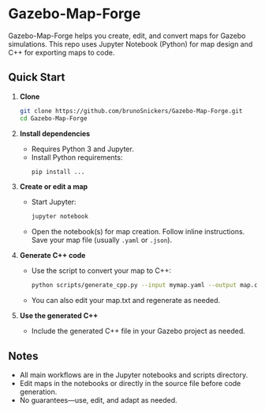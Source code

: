 # Gazebo-Map-Forge

Gazebo-Map-Forge helps you create, edit, and convert maps for Gazebo simulations. This repo uses Jupyter Notebook (Python) for map design and C++ for exporting maps to code.

## Quick Start

1. **Clone**
   ```sh
   git clone https://github.com/brunoSnickers/Gazebo-Map-Forge.git
   cd Gazebo-Map-Forge
   ```

2. **Install dependencies**
   - Requires Python 3 and Jupyter.
   - Install Python requirements:
     ```sh
     pip install ...
     ```

3. **Create or edit a map**
   - Start Jupyter:
     ```sh
     jupyter notebook
     ```
   - Open the notebook(s) for map creation. Follow inline instructions. Save your map file (usually `.yaml` or `.json`).

4. **Generate C++ code**
   - Use the script to convert your map to C++:
     ```sh
     python scripts/generate_cpp.py --input mymap.yaml --output map.cpp
     ```
   - You can also edit your map.txt and regenerate as needed.

5. **Use the generated C++**
   - Include the generated C++ file in your Gazebo project as needed.

## Notes

- All main workflows are in the Jupyter notebooks and scripts directory.
- Edit maps in the notebooks or directly in the source file before code generation.
- No guarantees—use, edit, and adapt as needed.
